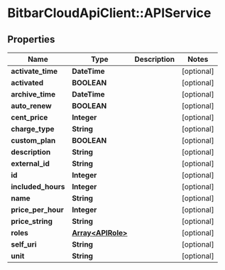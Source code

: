 # BitbarCloudApiClient::APIService

## Properties
Name | Type | Description | Notes
------------ | ------------- | ------------- | -------------
**activate_time** | **DateTime** |  | [optional] 
**activated** | **BOOLEAN** |  | [optional] 
**archive_time** | **DateTime** |  | [optional] 
**auto_renew** | **BOOLEAN** |  | [optional] 
**cent_price** | **Integer** |  | [optional] 
**charge_type** | **String** |  | [optional] 
**custom_plan** | **BOOLEAN** |  | [optional] 
**description** | **String** |  | [optional] 
**external_id** | **String** |  | [optional] 
**id** | **Integer** |  | [optional] 
**included_hours** | **Integer** |  | [optional] 
**name** | **String** |  | [optional] 
**price_per_hour** | **Integer** |  | [optional] 
**price_string** | **String** |  | [optional] 
**roles** | [**Array&lt;APIRole&gt;**](APIRole.md) |  | [optional] 
**self_uri** | **String** |  | [optional] 
**unit** | **String** |  | [optional] 



